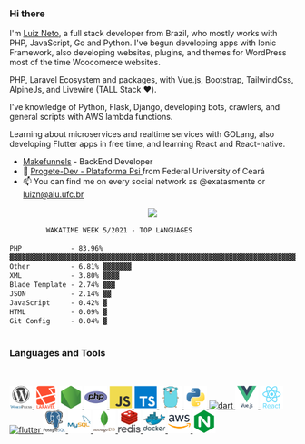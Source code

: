 ### Hi there
I'm [Luiz Neto](http://linkedin.com/in/exatasmente), a full stack developer from Brazil, who mostly works with PHP, JavaScript, Go and Python.
I've begun developing apps with Ionic Framework, also developing websites, plugins, and themes for WordPress most of the time Woocomerce websites.

PHP, Laravel Ecosystem and packages, with Vue.js, Bootstrap, TailwindCss, AlpineJs, and Livewire (TALL Stack ❤️).

I've knowledge of Python, Flask, Django, developing bots, crawlers, and general scripts with AWS lambda functions.

Learning about microservices and realtime services with GOLang, also developing Flutter apps in free time, and learning React and React-native.

- [Makefunnels](https://makefunnels.com.br) - BackEnd Developer
- 👯 [Progete-Dev - Plataforma Psi ](http://github.com/Progete-Dev) from Federal University of Ceará
- 📫 You can find me on every social network as @exatasmente or luizn@alu.ufc.br

[](https://komarev.com/ghpvc/?username=exatasmente)
<p align="center">
   <a href="http://exatasmente.github.io" onClick="alert"(';)')">
    <img
      align="center"
      height="165"
      src="https://github-readme-stats.vercel.app/api?username=exatasmente&count_private=true&show_icons=true&custom_title=Github%20Status&hide=issues"
    />
  </a>
</p>

```
         WAKATIME WEEK 5/2021 - TOP LANGUAGES

PHP            - 83.96% ▓▓▓▓▓▓▓▓▓▓▓▓▓▓▓▓▓▓▓▓▓▓▓▓▓▓▓▓▓▓▓▓▓▓▓▓▓▓▓▓▓▓▓▓▓▓▓▓▓▓▓▓▓▓▓▓▓▓▓▓▓▓▓▓▓▓▓▓▓▓▓▓▓▓▓▓
Other          - 6.81% ▓▓▓▓▓▓▓
XML            - 3.80% ▓▓▓▓
Blade Template - 2.74% ▓▓▓
JSON           - 2.14% ▓▓
JavaScript     - 0.42% ▓
HTML           - 0.09% ▓
Git Config     - 0.04% ▓


```


### Languages and Tools

<br/>

<p align="left">
  <a href="#">
    <img
      src="https://raw.githubusercontent.com/devicons/devicon/40cd6bc89a299dc50ac289f8e3b071d0dff49d9c/icons/wordpress/wordpress-original.svg"
      alt="wordpress"
      width="40"
      height="40"
    />
  </a>
  <a href="https://laravel.com/" target="_blank">
    <img
      src="https://raw.githubusercontent.com/devicons/devicon/40cd6bc89a299dc50ac289f8e3b071d0dff49d9c/icons/laravel/laravel-plain-wordmark.svg"
      alt="laravel"
      width="40"
      height="40"
    />
  </a>
  <a href="https://nodejs.org/" target="_blank">
    <img
      src="https://raw.githubusercontent.com/devicons/devicon/40cd6bc89a299dc50ac289f8e3b071d0dff49d9c/icons/nodejs/nodejs-original.svg"
      alt="node"
      width="40"
      height="40"
    />
  </a>
  <a href="https://javascript.com/" target="_blank">
    <img
      src="https://raw.githubusercontent.com/devicons/devicon/40cd6bc89a299dc50ac289f8e3b071d0dff49d9c/icons/php/php-original.svg"
      alt="php"
      width="40"
      height="40"
    />
  </a>
  <a href="https://javascript.com/" target="_blank">
    <img
      src="https://raw.githubusercontent.com/devicons/devicon/40cd6bc89a299dc50ac289f8e3b071d0dff49d9c/icons/javascript/javascript-original.svg"
      alt="docker"
      width="40"
      height="40"
    />
  </a>
  <a href="#">
    <img
      src="https://raw.githubusercontent.com/devicons/devicon/40cd6bc89a299dc50ac289f8e3b071d0dff49d9c/icons/typescript/typescript-original.svg"
      alt="typescript"
      width="40"
      height="40"
    />
  </a>
  <a href="#">
    <img
      src="https://raw.githubusercontent.com/devicons/devicon/40cd6bc89a299dc50ac289f8e3b071d0dff49d9c/icons/go/go-original.svg"
      alt="go"
      width="40"
      height="40"
    />
  </a>
  <a href="#">
    <img
      src="https://raw.githubusercontent.com/devicons/devicon/40cd6bc89a299dc50ac289f8e3b071d0dff49d9c/icons/python/python-original.svg"
      alt="python"
      width="40"
      height="40"
    />
  </a>
  <a href="#">
    <img
      src="https://seeklogo.com/images/D/dart-logo-FDA1939EC4-seeklogo.com.png"
      alt="dart"
      width="40"
      height="40"
    />
  </a>

  <a href="https://vuejs.org" target="_blank">
    <img
      src="https://raw.githubusercontent.com/devicons/devicon/40cd6bc89a299dc50ac289f8e3b071d0dff49d9c/icons/vuejs/vuejs-original-wordmark.svg"
      alt="vue"
      width="40"
      height="40"
    />
  </a>
  <a href="#">
    <img
      src="https://raw.githubusercontent.com/devicons/devicon/40cd6bc89a299dc50ac289f8e3b071d0dff49d9c/icons/react/react-original-wordmark.svg"
      alt="react"
      width="40"
      height="40"
    />
  </a>
  <a href="#">
    <img
      src="https://www.vectorlogo.zone/logos/flutterio/flutterio-icon.svg"
      alt="flutter"
      width="40"
      height="40"
    />
  </a>
  <a href="#">
    <img
      src="https://raw.githubusercontent.com/devicons/devicon/40cd6bc89a299dc50ac289f8e3b071d0dff49d9c/icons/postgresql/postgresql-original-wordmark.svg"
      alt="postgres"
      width="40"
      height="40"
    />
  </a>
  <a href="#">
    <img
      src="https://raw.githubusercontent.com/devicons/devicon/40cd6bc89a299dc50ac289f8e3b071d0dff49d9c/icons/mysql/mysql-original-wordmark.svg"
      alt="mysql"
      width="40"
      height="40"
    />
  </a>
  <a href="#">
    <img
      src="https://raw.githubusercontent.com/devicons/devicon/40cd6bc89a299dc50ac289f8e3b071d0dff49d9c/icons/mongodb/mongodb-original-wordmark.svg"
      alt="mongo"
      width="40"
      height="40"
    />
  </a>
  <a href="#">
    <img
      src="https://raw.githubusercontent.com/devicons/devicon/40cd6bc89a299dc50ac289f8e3b071d0dff49d9c/icons/redis/redis-original-wordmark.svg"
      alt="redis"
      width="40"
      height="40"
    />
  </a>
  <a href="https://docker.io/" target="_blank">
    <img
      src="https://raw.githubusercontent.com/devicons/devicon/40cd6bc89a299dc50ac289f8e3b071d0dff49d9c/icons/docker/docker-original-wordmark.svg"
      alt="docker"
      width="40"
      height="40"
    />
  </a>
  <a href="https://aws.amazon.com/" target="_blank">
    <img
      src="https://raw.githubusercontent.com/devicons/devicon/40cd6bc89a299dc50ac289f8e3b071d0dff49d9c/icons/amazonwebservices/amazonwebservices-original-wordmark.svg"
      alt="aws"
      width="40"
      height="40"
    />
</a>
  <a href="https://nginx.com/" target="_blank">
    <img
      src="https://raw.githubusercontent.com/devicons/devicon/40cd6bc89a299dc50ac289f8e3b071d0dff49d9c/icons/nginx/nginx-original.svg"
      alt="nginx"
      width="40"
      height="40"
    />
  </a>

</p>

